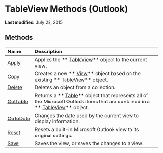 
# TableView Methods (Outlook)

 **Last modified:** July 28, 2015


## Methods



|**Name**|**Description**|
|:-----|:-----|
| [Apply](c3855dee-c86b-a618-ba3e-968cca87e0e1.md)|Applies the  ** [TableView](026e27f8-1655-060d-e8cc-87eaaf4f1510.md)** object to the current view.|
| [Copy](985b5aaa-1f66-77e3-a035-3e2030318bf8.md)|Creates a new  ** [View](41c8d149-9912-1685-4c8b-3c849cc6f1ed.md)** object based on the existing ** [TableView](026e27f8-1655-060d-e8cc-87eaaf4f1510.md)** object.|
| [Delete](17ff648a-bfbd-4284-b049-39f0d23df45d.md)|Deletes an object from a collection.|
| [GetTable](4f20a3cc-5ec9-a58b-8fcf-00e86f160493.md)|Returns a  ** [Table](0affaafd-93fe-227a-acee-e09a86cadc20.md)** object that represents all of the Microsoft Outlook items that are contained in a ** [TableView](026e27f8-1655-060d-e8cc-87eaaf4f1510.md)** object.|
| [GoToDate](debe2756-686a-b9cd-364d-e01a589d39a4.md)|Changes the date used by the current view to display information.|
| [Reset](bb164b86-804c-8b4f-4dd7-505d400e8b08.md)|Resets a built-in Microsoft Outlook view to its original settings.|
| [Save](729f20ee-f9ea-93de-f38a-ebc8e9da4b2e.md)|Saves the view, or saves the changes to a view.|
